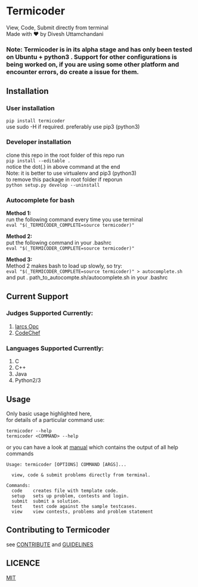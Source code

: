 # Termicoder  
View, Code, Submit directly from terminal  
Made with :heart: by Divesh Uttamchandani

### Note: Termicoder is in its alpha stage and has only been tested on Ubuntu + python3 . Support for other configurations is being worked on, if you are using some other platform and encounter errors, do create a issue for them.

## Installation

### User installation
`pip install termicoder`  
use sudo -H if required. preferably use pip3 (python3)

### Developer installation  
clone this repo
in the root folder of this repo run  
`pip install --editable . `  
notice the dot(.) in above command at the end  
Note: it is better to use virtualenv and pip3 (python3)  
to remove this package in root folder if reporun  
`python setup.py develop --uninstall`

### Autocomplete for bash  
**Method 1:**  
run the following command every time you use terminal  
`eval "$(_TERMICODER_COMPLETE=source termicoder)"`  

**Method 2:**  
put the following command in your .bashrc  
`eval "$(_TERMICODER_COMPLETE=source termicoder)"`  

**Method 3:**  
Method 2 makes bash to load up slowly, so try:  
`eval "$(_TERMICODER_COMPLETE=source termicoder)" > autocomplete.sh`  
and put . path_to_autocompte.sh/autocomplete.sh in your .bashrc  

## Current Support

### Judges Supported Currently:
1. [Iarcs Opc](http://opc.iarcs.org.in/index.php/)  
2. [CodeChef](http://www.codechef.com)

### Languages Supported Currently:
1. C  
2. C++  
3. Java  
4. Python2/3

## Usage
Only basic usage highlighted here,  
for details of a particular command use:  

```
termicoder --help  
termicoder <COMMAND> --help  
```  

or you can have a look at [manual](documentation/manual.md) which contains the output of all help commands

```
Usage: termicoder [OPTIONS] COMMAND [ARGS]...

  view, code & submit problems directly from terminal.

Commands:
  code    creates file with template code.  
  setup   sets up problem, contests and login.  
  submit  submit a solution.  
  test    test code against the sample testcases.  
  view    view contests, problems and problem statement
```

## Contributing to Termicoder
see [CONTRIBUTE](documentation/contribute.md) and [GUIDELINES](documentation/guidelines.md)

## LICENCE
[MIT](LICENCE.txt)

